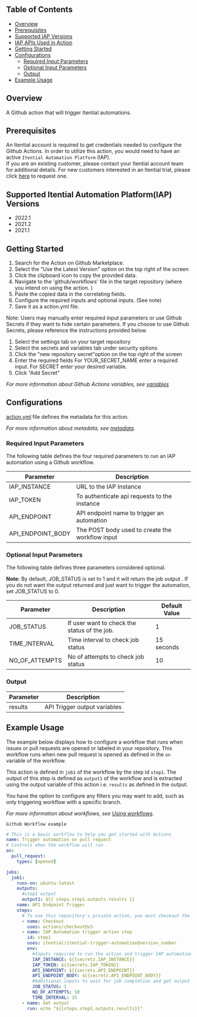 ## Table of Contents 
  - [Overview](#overview)
  - [Prerequisites](#prerequisites)
  - [Supported IAP Versions](#supported-iap-versions)
  - [IAP APIs Used in Action](#iap-apis-used-in-action)
  - [Getting Started](#getting-started)
  - [Configurations](#configurations)
    - [Required Input Parameters](#required-input-parameters)
    - [Optional Input Parameters](#optional-input-parameters)
    - [Output](#output)
  - [Example Usage](#example-usage)

## Overview
A Github action that will trigger Itential automations.

## Prerequisites  
An Itential account is required to get credentials needed to configure the Github Actions.
In order to utilize this action, you would need to have an active `Itential Automation Platform` (IAP).\
If you are an existing customer, please contact your Itential account team for additional details.
For new customers interested in an Itential trial, please click [here](https://www.itential.com/get-started/) to request one.

## Supported Itential Automation Platform(IAP) Versions

* 2022.1
* 2021.2
* 2021.1

## Getting Started
1. Search for the Action on Github Marketplace.
2. Select the "Use the Latest Version" option on the top right of the screen 
3. Click the clipboard icon to copy the provided data. 
4. Navigate to the 'github/workflows' file in the target repository (where you intend on using the action. )
5. Paste the copied data in the correlating fields. 
6. Configure the required inputs and optional inputs. (See note)
7.  Save it as a action.yml file.

Note: Users may manually enter required input parameters or use Github Secrets if they want to hide certain parameters. If you choose to use Github Secrets, please reference the instructions provided below. 

1. Select the settings tab on your target repository 
2. Select the secrets and variables tab under security options 
3. Click the "new repository secret"option on the top right of the screen 
4. Enter the required fields 
For YOUR_SECRET_NAME enter a required input. 
For SECRET enter your desired variable. 
6. Click "Add Secret"

_For more information about Github Actions variables, see [variables](https://docs.github.com/en/actions/learn-github-actions/variables)_


## Configurations
[action.yml](action.yml) file defines the metadata for this action.

_For more information about metadata, see [metadata](https://docs.github.com/en/actions/creating-actions/metadata-syntax-for-github-actions)._

### Required Input Parameters
The following table defines the four required parameters to run an IAP automation using a Github workflow. 

| Parameter | Description |
| --- | --- |
| IAP_INSTANCE | URL to the IAP Instance |
| IAP_TOKEN | To authenticate api requests to the instance |
| API_ENDPOINT | API endpoint name to trigger an automation |
| API\_ENDPOINT\_BODY | The POST body used to create the workflow input |

### Optional Input Parameters
The following table defines three parameters considered optional. 

**Note:** By default, JOB_STATUS is set to 1 and it will return the job output . If you do not want  the output returned and just want to trigger the automation, set JOB_STATUS to 0.

| Parameter | Description | Default Value |
| --- | --- | --- |
| JOB_STATUS | If user want to check the status of the job. | 1   |
| TIME_INTERVAL | Time interval to check job status | 15 seconds |
| NO\_OF\_ATTEMPTS | No of attempts to check job status | 10  |

### Output

| Parameter | Description |
| --------- | ----------- |
| results | API Trigger output variables |


## Example Usage

The example below displays how to configure a workflow that runs when issues or pull requests are opened or labeled in your repository. This workflow runs when new pull request is opened as defined in the `on` variable of the workflow.

This action is defined in  `job1` of the workflow by the step id `step1`. The output of this step is defined as `output1` of the workflow and is extracted using the output variable of this action i.e. `results` as defined in the output.

You have the option to configure any filters you may want to add, such as only triggering workflow with a specific branch. 

_For more information about workflows, see [Using workflows](https://docs.github.com/en/actions/using-workflows)._

`Github Workflow example `
```yaml
# This is a basic workflow to help you get started with Actions
name: Trigger automation on pull request
# Controls when the workflow will run
on:
  pull_request:
    types: [opened]

jobs:
  job1:
    runs-on: ubuntu-latest
    outputs:
      #step1 output
      output1: ${{ steps.step1.outputs.results }}
    name: API Endpoint Trigger
    steps:
      # To use this repository's private action, you must checkout the repository
      - name: Checkout
        uses: actions/checkout@v3
      - name: IAP Automation trigger action step
        id: step1
        uses: itential/itential-trigger-automation@version_number
        env:
          #Inputs required to run the action and trigger IAP automation
          IAP_INSTANCE: ${{secrets.IAP_INSTANCE}}
          IAP_TOKEN: ${{secrets.IAP_TOKEN}}
          API_ENDPOINT: ${{secrets.API_ENDPOINT}}
          API_ENDPOINT_BODY: ${{secrets.API_ENDPOINT_BODY}}
          #Additional inputs to wait for job completion and get output results.
          JOB_STATUS: 1
          NO_OF_ATTEMPTS: 10
          TIME_INTERVAL: 15
      - name: Get output
        run: echo "${{steps.step1.outputs.results}}"
```
